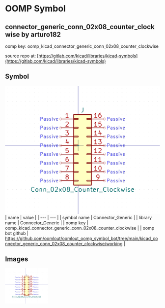 # OOMP Symbol  
## connector_generic_conn_02x08_counter_clockwise  by arturo182  
  
oomp key: oomp_kicad_connector_generic_conn_02x08_counter_clockwise  
  
source repo at: [https://gitlab.com/kicad/libraries/kicad-symbols](https://gitlab.com/kicad/libraries/kicad-symbols)  
## Symbol  
  
[![working.png](working_600.png)](working.png)  
| name | value | 
| --- | --- | 
| symbol name | Connector_Generic | 
| library name | Connector_Generic | 
| oomp key | oomp_kicad_connector_generic_conn_02x08_counter_clockwise | 
| oomp bot github | https://github.com/oomlout/oomlout_oomp_symbol_bot/tree/main/kicad_connector_generic_conn_02x08_counter_clockwise/working | 
## Images  
  
[![working.png](working_140.png)](working.png)  
